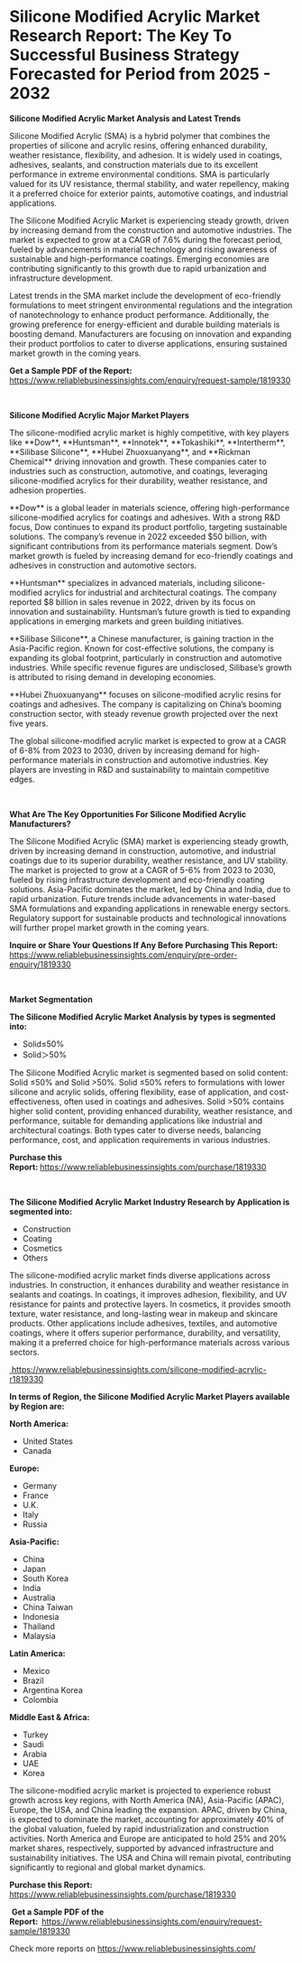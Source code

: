 <p><h1>Silicone Modified Acrylic Market Research Report: The Key To Successful Business Strategy Forecasted for Period from 2025 - 2032</h1></p><p><strong>Silicone Modified Acrylic Market Analysis and Latest Trends</strong></p>
<p><p>Silicone Modified Acrylic (SMA) is a hybrid polymer that combines the properties of silicone and acrylic resins, offering enhanced durability, weather resistance, flexibility, and adhesion. It is widely used in coatings, adhesives, sealants, and construction materials due to its excellent performance in extreme environmental conditions. SMA is particularly valued for its UV resistance, thermal stability, and water repellency, making it a preferred choice for exterior paints, automotive coatings, and industrial applications.</p><p>The Silicone Modified Acrylic Market is experiencing steady growth, driven by increasing demand from the construction and automotive industries. The market is expected to grow at a CAGR of 7.6% during the forecast period, fueled by advancements in material technology and rising awareness of sustainable and high-performance coatings. Emerging economies are contributing significantly to this growth due to rapid urbanization and infrastructure development.</p><p>Latest trends in the SMA market include the development of eco-friendly formulations to meet stringent environmental regulations and the integration of nanotechnology to enhance product performance. Additionally, the growing preference for energy-efficient and durable building materials is boosting demand. Manufacturers are focusing on innovation and expanding their product portfolios to cater to diverse applications, ensuring sustained market growth in the coming years.</p></p>
<p><strong>Get a Sample PDF of the Report:&nbsp;</strong> <a href="https://www.reliablebusinessinsights.com/enquiry/request-sample/1819330?utm_campaign=97&utm_medium=2&utm_source=Github&utm_content=ia&utm_term=28012025&utm_id=silicone-modified-acrylic">https://www.reliablebusinessinsights.com/enquiry/request-sample/1819330</a></p>
<p>&nbsp;</p>
<p><strong>Silicone Modified Acrylic Major Market Players</strong></p>
<p><p>The silicone-modified acrylic market is highly competitive, with key players like **Dow**, **Huntsman**, **Innotek**, **Tokashiki**, **Intertherm**, **Silibase Silicone**, **Hubei Zhuoxuanyang**, and **Rickman Chemical** driving innovation and growth. These companies cater to industries such as construction, automotive, and coatings, leveraging silicone-modified acrylics for their durability, weather resistance, and adhesion properties.</p><p>**Dow** is a global leader in materials science, offering high-performance silicone-modified acrylics for coatings and adhesives. With a strong R&D focus, Dow continues to expand its product portfolio, targeting sustainable solutions. The company’s revenue in 2022 exceeded $50 billion, with significant contributions from its performance materials segment. Dow’s market growth is fueled by increasing demand for eco-friendly coatings and adhesives in construction and automotive sectors.</p><p>**Huntsman** specializes in advanced materials, including silicone-modified acrylics for industrial and architectural coatings. The company reported $8 billion in sales revenue in 2022, driven by its focus on innovation and sustainability. Huntsman’s future growth is tied to expanding applications in emerging markets and green building initiatives.</p><p>**Silibase Silicone**, a Chinese manufacturer, is gaining traction in the Asia-Pacific region. Known for cost-effective solutions, the company is expanding its global footprint, particularly in construction and automotive industries. While specific revenue figures are undisclosed, Silibase’s growth is attributed to rising demand in developing economies.</p><p>**Hubei Zhuoxuanyang** focuses on silicone-modified acrylic resins for coatings and adhesives. The company is capitalizing on China’s booming construction sector, with steady revenue growth projected over the next five years.</p><p>The global silicone-modified acrylic market is expected to grow at a CAGR of 6-8% from 2023 to 2030, driven by increasing demand for high-performance materials in construction and automotive industries. Key players are investing in R&D and sustainability to maintain competitive edges.</p></p>
<p>&nbsp;</p>
<p><strong>What Are The Key Opportunities For Silicone Modified Acrylic Manufacturers?</strong></p>
<p><p>The Silicone Modified Acrylic (SMA) market is experiencing steady growth, driven by increasing demand in construction, automotive, and industrial coatings due to its superior durability, weather resistance, and UV stability. The market is projected to grow at a CAGR of 5-6% from 2023 to 2030, fueled by rising infrastructure development and eco-friendly coating solutions. Asia-Pacific dominates the market, led by China and India, due to rapid urbanization. Future trends include advancements in water-based SMA formulations and expanding applications in renewable energy sectors. Regulatory support for sustainable products and technological innovations will further propel market growth in the coming years.</p></p>
<p><strong>Inquire or Share Your Questions If Any Before Purchasing This Report:</strong> <a href="https://www.reliablebusinessinsights.com/enquiry/pre-order-enquiry/1819330?utm_campaign=97&utm_medium=2&utm_source=Github&utm_content=ia&utm_term=28012025&utm_id=silicone-modified-acrylic">https://www.reliablebusinessinsights.com/enquiry/pre-order-enquiry/1819330</a></p>
<p>&nbsp;</p>
<p><strong>Market Segmentation</strong></p>
<p><strong>The Silicone Modified Acrylic Market Analysis by types is segmented into:</strong></p>
<p><ul><li>Solid≤50%</li><li>Solid＞50%</li></ul></p>
<p><p>The Silicone Modified Acrylic market is segmented based on solid content: Solid ≤50% and Solid >50%. Solid ≤50% refers to formulations with lower silicone and acrylic solids, offering flexibility, ease of application, and cost-effectiveness, often used in coatings and adhesives. Solid >50% contains higher solid content, providing enhanced durability, weather resistance, and performance, suitable for demanding applications like industrial and architectural coatings. Both types cater to diverse needs, balancing performance, cost, and application requirements in various industries.</p></p>
<p><strong>Purchase this Report:&nbsp;</strong><a href="https://www.reliablebusinessinsights.com/purchase/1819330?utm_campaign=97&utm_medium=2&utm_source=Github&utm_content=ia&utm_term=28012025&utm_id=silicone-modified-acrylic">https://www.reliablebusinessinsights.com/purchase/1819330</a></p>
<p>&nbsp;</p>
<p><strong>The Silicone Modified Acrylic Market Industry Research by Application is segmented into:</strong></p>
<p><ul><li>Construction</li><li>Coating</li><li>Cosmetics</li><li>Others</li></ul></p>
<p><p>The silicone-modified acrylic market finds diverse applications across industries. In construction, it enhances durability and weather resistance in sealants and coatings. In coatings, it improves adhesion, flexibility, and UV resistance for paints and protective layers. In cosmetics, it provides smooth texture, water resistance, and long-lasting wear in makeup and skincare products. Other applications include adhesives, textiles, and automotive coatings, where it offers superior performance, durability, and versatility, making it a preferred choice for high-performance materials across various sectors.</p></p>
<p><a href="https://www.reliablebusinessinsights.com/silicone-modified-acrylic-r1819330?utm_campaign=97&utm_medium=2&utm_source=Github&utm_content=ia&utm_term=28012025&utm_id=silicone-modified-acrylic">&nbsp;https://www.reliablebusinessinsights.com/silicone-modified-acrylic-r1819330</a></p>
<p><strong>In terms of Region, the Silicone Modified Acrylic Market Players available by Region are:</strong></p>
<p>
    <p> <strong> North America: </strong>
        <ul>
            <li>United States</li>
            <li>Canada</li>
        </ul>
        </p> 
    <p> <strong> Europe: </strong>
        <ul>
            <li>Germany</li>
            <li>France</li>
            <li>U.K.</li>
            <li>Italy</li>
            <li>Russia</li>
        </ul>
        </p> 
    <p> <strong> Asia-Pacific: </strong>
        <ul>
            <li>China</li>
            <li>Japan</li>
            <li>South Korea</li>
            <li>India</li>
            <li>Australia</li>
            <li>China Taiwan</li>
            <li>Indonesia</li>
            <li>Thailand</li>
            <li>Malaysia</li>
        </ul>
        </p> 
    <p> <strong> Latin America: </strong>
        <ul>
            <li>Mexico</li>
            <li>Brazil</li>
            <li>Argentina Korea</li>
            <li>Colombia</li>
        </ul>
        </p> 
    <p> <strong> Middle East & Africa: </strong>
        <ul>
            <li>Turkey</li>
            <li>Saudi</li>
            <li>Arabia</li>
            <li>UAE</li>
            <li>Korea</li>
        </ul>
    </p>
    </p>
<p><p>The silicone-modified acrylic market is projected to experience robust growth across key regions, with North America (NA), Asia-Pacific (APAC), Europe, the USA, and China leading the expansion. APAC, driven by China, is expected to dominate the market, accounting for approximately 40% of the global valuation, fueled by rapid industrialization and construction activities. North America and Europe are anticipated to hold 25% and 20% market shares, respectively, supported by advanced infrastructure and sustainability initiatives. The USA and China will remain pivotal, contributing significantly to regional and global market dynamics.</p></p>
<p><strong>Purchase this Report: </strong><a href="https://www.reliablebusinessinsights.com/purchase/1819330?utm_campaign=97&utm_medium=2&utm_source=Github&utm_content=ia&utm_term=28012025&utm_id=silicone-modified-acrylic">https://www.reliablebusinessinsights.com/purchase/1819330</a></p>
<p>&nbsp;<strong>Get a Sample PDF of the Report:&nbsp;&nbsp;</strong><a href="https://www.reliablebusinessinsights.com/enquiry/request-sample/1819330?utm_campaign=97&utm_medium=2&utm_source=Github&utm_content=ia&utm_term=28012025&utm_id=silicone-modified-acrylic">https://www.reliablebusinessinsights.com/enquiry/request-sample/1819330</a></p>
<p><strong></strong></p>
<p>Check more reports on <a href="https://www.reliablebusinessinsights.com/?utm_campaign=97&utm_medium=2&utm_source=Github&utm_content=ia&utm_term=28012025&utm_id=silicone-modified-acrylic">https://www.reliablebusinessinsights.com/</a></p>